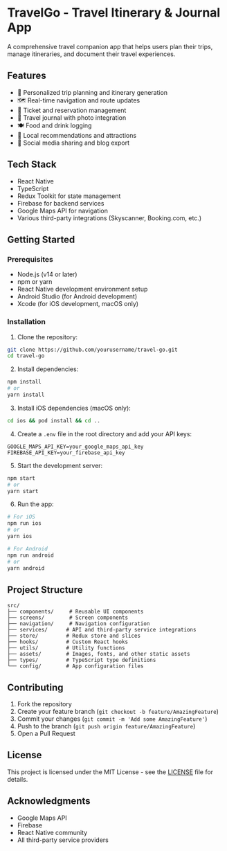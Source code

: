 # TravelGo - Travel Itinerary & Journal App

A comprehensive travel companion app that helps users plan their trips, manage itineraries, and document their travel experiences.

## Features

- 📍 Personalized trip planning and itinerary generation
- 🗺️ Real-time navigation and route updates
- 🎫 Ticket and reservation management
- 📝 Travel journal with photo integration
- 🍽️ Food and drink logging
- 🎯 Local recommendations and attractions
- 📱 Social media sharing and blog export

## Tech Stack

- React Native
- TypeScript
- Redux Toolkit for state management
- Firebase for backend services
- Google Maps API for navigation
- Various third-party integrations (Skyscanner, Booking.com, etc.)

## Getting Started

### Prerequisites

- Node.js (v14 or later)
- npm or yarn
- React Native development environment setup
- Android Studio (for Android development)
- Xcode (for iOS development, macOS only)

### Installation

1. Clone the repository:
```bash
git clone https://github.com/yourusername/travel-go.git
cd travel-go
```

2. Install dependencies:
```bash
npm install
# or
yarn install
```

3. Install iOS dependencies (macOS only):
```bash
cd ios && pod install && cd ..
```

4. Create a `.env` file in the root directory and add your API keys:
```
GOOGLE_MAPS_API_KEY=your_google_maps_api_key
FIREBASE_API_KEY=your_firebase_api_key
```

5. Start the development server:
```bash
npm start
# or
yarn start
```

6. Run the app:
```bash
# For iOS
npm run ios
# or
yarn ios

# For Android
npm run android
# or
yarn android
```

## Project Structure

```
src/
├── components/     # Reusable UI components
├── screens/        # Screen components
├── navigation/     # Navigation configuration
├── services/      # API and third-party service integrations
├── store/         # Redux store and slices
├── hooks/         # Custom React hooks
├── utils/         # Utility functions
├── assets/        # Images, fonts, and other static assets
├── types/         # TypeScript type definitions
└── config/        # App configuration files
```

## Contributing

1. Fork the repository
2. Create your feature branch (`git checkout -b feature/AmazingFeature`)
3. Commit your changes (`git commit -m 'Add some AmazingFeature'`)
4. Push to the branch (`git push origin feature/AmazingFeature`)
5. Open a Pull Request

## License

This project is licensed under the MIT License - see the [LICENSE](LICENSE) file for details.

## Acknowledgments

- Google Maps API
- Firebase
- React Native community
- All third-party service providers 